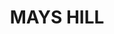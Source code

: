 ---
lastmod: '2025-04-06T06:05:20+00:00'
latitude: -33.813104
layout: suburb
longitude: 150.957425
postcode: '2145'
state: NSW
title: MAYS HILL
url: /nsw/mays-hill/
---
